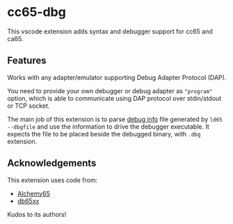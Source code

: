 # cc65-dbg

This vscode extension adds syntax and debugger support for cc65 and ca65.

## Features

Works with any adapter/emulator supporting Debug Adapter Protocol (DAP).

You need to provide your own debugger or debug adapter as `"program"` option,
which is able to communicate using DAP protocol over stdin/stdout or TCP socket.

The main job of this extension is to parse [debug info][1] file generated by
`ld65 --dbgfile` and use the information to drive the debugger executable.
It expects the file to be placed beside the debugged binary,
with `.dbg` extension.

[1]: https://cc65.github.io/doc/ld65.html#s7

## Acknowledgements

This extension uses code from:

- [Alchemy65](https://github.com/AlchemicRaker/alchemy65)
- [db65xx](https://github.com/tmr4/db65xx)

Kudos to its authors!
